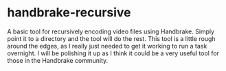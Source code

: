 # handbrake-recursive
A basic tool for recursively encoding video files using Handbrake. Simply point it to a directory and the tool will do the rest. This tool is a little rough around the edges, as I really just needed to get it working to run a task overnight. I will be polishing it up as I think it could be a very useful tool for those in the Handbrake community.
